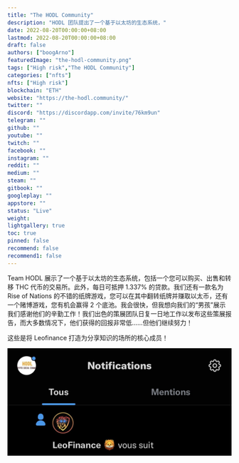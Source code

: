 ```yaml
---
title: "The HODL Community"
description: "HODL 团队提出了一个基于以太坊的生态系统，"
date: 2022-08-20T00:00:00+08:00
lastmod: 2022-08-20T00:00:00+08:00
draft: false
authors: ["boogArno"]
featuredImage: "the-hodl-community.png"
tags: ["High risk","The HODL Community"]
categories: ["nfts"]
nfts: ["High risk"]
blockchain: "ETH"
website: "https://the-hodl.community/"
twitter: ""
discord: "https://discordapp.com/invite/76km9un"
telegram: ""
github: ""
youtube: ""
twitch: ""
facebook: ""
instagram: ""
reddit: ""
medium: ""
steam: ""
gitbook: ""
googleplay: ""
appstore: ""
status: "Live"
weight: 
lightgallery: true
toc: true
pinned: false
recommend: false
recommend1: false
---
```

Team HODL 展示了一个基于以太坊的生态系统，包括一个您可以购买、出售和转移 THC 代币的交易所。此外，每日可抵押 1.337% 的贷款。我们还有一款名为 Rise of Nations 的不错的纸牌游戏，您可以在其中翻转纸牌并赚取以太币，还有一个赌博游戏，您有机会赢得 2 个底池。我会很快，但我想向我们的“男孩”展示我们感谢他们的辛勤工作！我们出色的策展团队日复一日地工作以发布这些策展报告，而大多数情况下，他们获得的回报非常低……但他们继续努力！

这些是将 Leofinance 打造为分享知识的场所的核心成员！

![FCtk7boXIAkAvbb](FCtk7boXIAkAvbb.jpg)